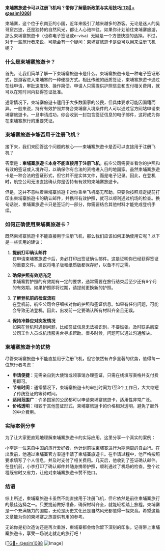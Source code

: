 **柬埔寨旅遊卡可以注册飞机吗？带你了解最新政策与实用技巧[[TG💪+ @esim1088](https://t.me/s/esim1088)]**

柬埔寨，这个位于东南亚的小国，近年来吸引了越来越多的游客。无论是迷人的吴哥窟古迹，还是独特的自然风光，都让人心驰神往。如果你计划前往柬埔寨旅游，那么柬埔寨旅遊卡（也称电子签证或e-visa）无疑是一个方便快捷的选择。不过，对于一些旅行者来说，可能会有一个疑问：柬埔寨旅遊卡是否可以用来注册飞机呢？

### 什么是柬埔寨旅遊卡？

首先，让我们简单了解一下柬埔寨旅遊卡是什么。柬埔寨旅遊卡是一种电子签证形式，是游客进入柬埔寨的一种便捷方式。相比传统的纸质签证，柬埔寨旅遊卡通过在线申请，审批速度快、操作简便。申请人只需提供护照信息和支付相关费用，就可以在短时间内获得签证批准。

通常情况下，柬埔寨旅遊卡适用于大多数国家的公民，但具体要求可能因国籍而异。一般来说，持有有效护照并符合柬埔寨入境条件的人可以通过官方网站申请柬埔寨旅遊卡。一旦申请成功，你会收到一封包含签证信息的电子邮件，这将成为你在柬埔寨旅行的重要凭证。

### 柬埔寨旅遊卡能否用于注册飞机？

接下来，我们来回答这个问题的核心——柬埔寨旅遊卡是否可以直接用于注册飞机？

答案是：**柬埔寨旅遊卡本身不能直接用于注册飞机**。航空公司需要查看你的护照和有效的签证或入境许可，以确保你有合法的资格进入目的地国家。虽然柬埔寨旅遊卡是一种合法的签证形式，但它并不是实体文件，而是电子记录。因此，在登机时，航空公司无法直接确认你是否持有有效的柬埔寨旅遊卡。

但是，这并不意味着柬埔寨旅遊卡对你乘坐飞机毫无帮助。只要你按照规定提前打印出柬埔寨旅遊卡的确认邮件，并携带有效护照，就可以顺利通过机场的检查。换句话说，柬埔寨旅遊卡只是签证的一部分，你需要结合其他材料才能完成登机手续。

### 如何正确使用柬埔寨旅遊卡？

既然柬埔寨旅遊卡不能直接用于注册飞机，那么我们应该如何正确使用它呢？以下是一些实用的建议：

1. **提前打印确认邮件**  
   在申请柬埔寨旅遊卡后，务必打印出签证确认邮件。这是证明你已经获得签证的重要文件。建议将电子版和纸质版都保存好，以备不时之需。

2. **确保护照有效期充足**  
   柬埔寨對护照的有效期有一定的要求，通常需要在旅行结束后至少还有6个月的有效期。如果护照即将过期，请提前更换新的护照。

3. **了解登机前的检查流程**  
   在登机前，航空公司会仔细核对你的护照和签证信息。如果有任何问题，可能会导致无法登机。因此，出发前一定要确认所有材料齐全且无误。

4. **保持冷静应对突发情况**  
   如果在登机时遇到问题，比如签证信息无法被识别，不要慌张。及时联系航空公司工作人员或机场服务台寻求帮助。很多时候，问题可以通过沟通解决。

### 柬埔寨旅遊卡的优势

尽管柬埔寨旅遊卡不能直接用于注册飞机，但它依然有许多显著的优势，值得每一位旅行者考虑：

- **申请便捷**：无需亲自到大使馆或领事馆办理签证，只需在线填写表格并支付费用即可。
- **节省时间**：通常情况下，柬埔寨旅遊卡的审批时间为1至3个工作日，大大缩短了传统签证的等待时间。
- **适用范围广**：许多国家的公民都可以申请柬埔寨旅遊卡，适用性非常广泛。
- **价格透明**：相较于其他签证形式，柬埔寨旅遊卡的价格相对透明，避免了额外的中介费用。

### 实际案例分享

为了让大家更直观地理解柬埔寨旅遊卡的实际应用，这里分享一个真实的案例：

小李是一位来自中国的旅行爱好者，他计划前往柬埔寨进行为期两周的自由行。在出发前，他通过柬埔寨官方渠道申请了柬埔寨旅遊卡。在申请过程中，他严格按照要求填写了个人信息，并及时支付了相关费用。几天后，他收到了签证确认邮件。在登机前，小李打印了确认邮件并随身携带护照，顺利通过了机场的检查。整个过程既省时又省力，让他对柬埔寨旅遊卡赞不绝口。

### 结语

综上所述，柬埔寨旅遊卡虽然不能直接用于注册飞机，但它依然是前往柬埔寨旅行的最佳选择之一。只要提前做好准备，确保材料齐全，就能轻松踏上旅程。柬埔寨是一个充满魅力的国度，无论是历史文化还是自然风光都值得一探究竟。希望这篇文章能为你的柬埔寨之旅提供有用的参考。

无论你是初次造访还是再次重游，柬埔寨都会给你留下深刻的印象。记得带上柬埔寨旅遊卡，享受一场说走就走的旅行吧！

[[TG💪+ @esim1088](https://t.me/s/esim1088) ![Image](https://i.postimg.cc/4NQfJmqS/Snipaste-2025-05-13-00-14-12.png)]